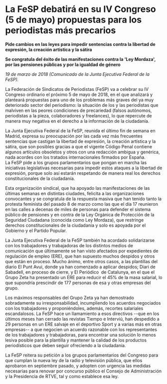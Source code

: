 # La FeSP debatirá en su IV Congreso (5 de mayo) propuestas para los periodistas más precarios

**Pide cambios en las leyes para impedir sentencias contra la libertad de expresión, la creación artística y la sátira**

**Se congratula del éxito de las manifestaciones contra la 'Ley Mordaza', por las pensiones públicas y por la igualdad de género**

*19 de marzo de 2018 (Comunicado de la Junta Ejecutiva Federal de la FeSP).*

La Federación de Sindicatos de Periodistas (FeSP) va a celebrar su IV Congreso ordinario el próximo 5 de mayo de 2018, en el que analizará y planteará propuestas para uno de los problemas más graves del ya muy deteriorado sector del periodismo: la situación de los y las periodistas que malviven en las peores condiciones de precariedad (falsos autónomos, periodistas a la pieza, colaboradores y freelances), lo que repercute de manera muy negativa en el derecho a la información de la ciudadanía.

La Junta Ejecutiva Federal de la FeSP, reunida el último fin de semana en Madrid, expresa su preocupación por las cada vez más frecuentes sentencias que castigan la libertad de expresión, la creación artística y la sátira, que son posibles gracias a que el vigente Código Penal contiene algunos artículos obsoletos y otros con una redacción ambigua y genérica, nada acordes con los tratados internacionales firmados por España. La FeSP pide a los grupos parlamentarios que pongan en marcha las iniciativas legislativas necesarias para impedir estos ataques a la libertad de expresión, porque solo así estarán respetando de manera real los derechos constitucionales de la ciudadanía.

Esta organización sindical, que ha apoyado las manifestaciones de las últimas semanas en distintas ciudades, felicita a las organizaciones convocantes y se congratula de la respuesta masiva que han tenido tanto la protesta feminista del pasado 8 de marzo como las que el día 17 reunieron en las calles a decenas de miles de personas para defender el sistema público de pensiones y en contra de la Ley Orgánica de Protección de la Seguridad Ciudadana (conocida como Ley Mordaza), que restringe derechos constitucionales de la ciudadanía y solo es apoyada por el Gobierno y el Partido Popular. 

La Junta Ejecutiva Federal de la FeSP también ha acordado solidarizarse con los trabajadores y trabajadoras de los distintos medios de comunicación que últimamente se han visto afectados por expedientes de regulación de empleo (ERE), que han supuesto muchos despidos y otros que están en proceso. Mucho ánimo, entre otros casos, a las plantillas del diario El Punt Avui, donde ya han comenzado a aplicar despidos; Diari de Sabadell, en proceso de cierre, y El Periódico  de Catalunya, en el que el Grupo Zeta ha presentado un ERE para reducir el 45% de la masa salarial, lo que supondría prescindir de 177 personas de esa y otras empresas del grupo.

Los máximos responsables del Grupo Zeta ya han demostrado sobradamente su irresponsabilidad, incumpliendo los acuerdos negociados con los trabajadores y proponiéndoles, además, recortes salariales escandalosos. La FeSP hace un llamamiento a esos directivos --que en los últimos meses han cerrado las revistas Tiempo e Interviú, han despedido a 29 personas en un ERE salvaje en el deportivo Sport y a varias más en otras empresas-- a que negocien un acuerdo razonable con los representantes de los trabajadores y trabajadoras, para encontrar una solución lo menos lesiva posible para la plantilla y mantener la calidad de los productos periodísticos que deben seguir ofreciendo a la ciudadanía.

La FeSP reitera su petición a los grupos parlamentarios del Congreso para que cumplan la nueva ley de la radio y televisión pública, que ellos aprobaron en septiembre pasado, y adopten con urgencia las medidas necesarias para renovar por concurso público el Consejo de Administración y la Presidencia de RTVE, tal y como establece esa ley.
